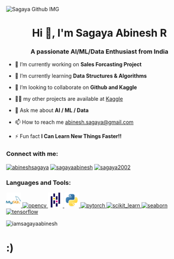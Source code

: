 
![Sagaya Github IMG](https://github.com/IAMSAGAYAABINESH/IAMSAGAYAABINESH/assets/76099682/743bfefd-5e61-4560-8a66-70a02802a2d5)

<h1 align="center">Hi 👋, I'm Sagaya Abinesh R</h1>
<h3 align="center">A passionate AI/ML/Data Enthusiast from India </h3>

- 🔭 I’m currently working on **Sales Forcasting Project**

- 🌱 I’m currently learning **Data Structures & Algorithms**

- 👯 I’m looking to collaborate on **Github and Kaggle**

- 👨‍💻 my other projects are available at  [Kaggle](https://www.kaggle.com/sagayaabinesh)

- 💬 Ask me about **AI / ML / Data**

- 📫 How to reach me abinesh.sagaya@gmail.com

- ⚡ Fun fact **I Can Learn New Things Faster!!**

<h3 align="left">Connect with me:</h3>
<p align="left">
<a href="https://twitter.com/abineshsagaya" target="blank"><img align="center" src="https://raw.githubusercontent.com/rahuldkjain/github-profile-readme-generator/master/src/images/icons/Social/twitter.svg" alt="abineshsagaya" height="30" width="40" /></a>
<a href="https://kaggle.com/sagayaabinesh" target="blank"><img align="center" src="https://raw.githubusercontent.com/rahuldkjain/github-profile-readme-generator/master/src/images/icons/Social/kaggle.svg" alt="sagayaabinesh" height="30" width="40" /></a>
<a href="https://www.leetcode.com/sagaya2002" target="blank"><img align="center" src="https://raw.githubusercontent.com/rahuldkjain/github-profile-readme-generator/master/src/images/icons/Social/leet-code.svg" alt="sagaya2002" height="30" width="40" /></a>
</p>

<h3 align="left">Languages and Tools:</h3>
<p align="left"> <a href="https://www.mysql.com/" target="_blank" rel="noreferrer"> <img src="https://raw.githubusercontent.com/devicons/devicon/master/icons/mysql/mysql-original-wordmark.svg" alt="mysql" width="40" height="40"/> </a> <a href="https://opencv.org/" target="_blank" rel="noreferrer"> <img src="https://www.vectorlogo.zone/logos/opencv/opencv-icon.svg" alt="opencv" width="40" height="40"/> </a> <a href="https://pandas.pydata.org/" target="_blank" rel="noreferrer"> <img src="https://raw.githubusercontent.com/devicons/devicon/2ae2a900d2f041da66e950e4d48052658d850630/icons/pandas/pandas-original.svg" alt="pandas" width="40" height="40"/> </a> <a href="https://www.python.org" target="_blank" rel="noreferrer"> <img src="https://raw.githubusercontent.com/devicons/devicon/master/icons/python/python-original.svg" alt="python" width="40" height="40"/> </a> <a href="https://pytorch.org/" target="_blank" rel="noreferrer"> <img src="https://www.vectorlogo.zone/logos/pytorch/pytorch-icon.svg" alt="pytorch" width="40" height="40"/> </a> <a href="https://scikit-learn.org/" target="_blank" rel="noreferrer"> <img src="https://upload.wikimedia.org/wikipedia/commons/0/05/Scikit_learn_logo_small.svg" alt="scikit_learn" width="40" height="40"/> </a> <a href="https://seaborn.pydata.org/" target="_blank" rel="noreferrer"> <img src="https://seaborn.pydata.org/_images/logo-mark-lightbg.svg" alt="seaborn" width="40" height="40"/> </a> <a href="https://www.tensorflow.org" target="_blank" rel="noreferrer"> <img src="https://www.vectorlogo.zone/logos/tensorflow/tensorflow-icon.svg" alt="tensorflow" width="40" height="40"/> </a> </p>

<p><img align="center" src="https://github-readme-stats.vercel.app/api/top-langs?username=iamsagayaabinesh&show_icons=true&locale=en&layout=compact" alt="iamsagayaabinesh" /></p>

<h1>:)</h1>

